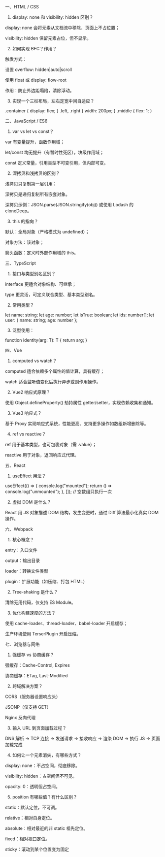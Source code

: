 一、HTML / CSS

1. display: none 和 visibility: hidden 区别？

display: none 会将元素从文档流中移除，页面上不占位置；

visibility: hidden 保留元素占位，但不显示。

2. 如何实现 BFC？作用？

触发方式：

设置 overflow: hidden|auto|scroll

使用 float 或 display: flow-root

作用：防止外边距塌陷，清除浮动。

3. 实现一个三栏布局，左右定宽中间自适应？

.container {
display: flex;
}
.left, .right {
width: 200px;
}
.middle {
flex: 1;
}

二、JavaScript / ES6

1. var vs let vs const？

var 有变量提升，函数作用域；

let/const 均无提升（有暂时性死区），块级作用域；

const 定义常量，引用类型不可变引用，但内部可变。

2. 深拷贝和浅拷贝的区别？

浅拷贝只复制第一层引用；

深拷贝是递归复制所有嵌套对象。

深拷贝示例：JSON.parse(JSON.stringify(obj)) 或使用 Lodash 的 cloneDeep。

3. this 的指向？

默认：全局对象（严格模式为 undefined）；

对象方法：该对象；

箭头函数：定义时外部作用域的 this。

三、TypeScript

1. 接口与类型别名区别？

interface 更适合对象结构、可继承；

type 更灵活，可定义联合类型、基本类型别名。

2. 常用类型？

let name: string;
let age: number;
let isTrue: boolean;
let ids: number[];
let user: { name: string; age: number };

3. 泛型使用：

function identity<T>(arg: T): T {
return arg;
}

四、Vue

1. computed vs watch？

computed 适合依赖多个属性的值计算，具有缓存；

watch 适合监听值变化后执行异步或副作用操作。

2. Vue2 响应式原理？

使用 Object.defineProperty() 劫持属性 getter/setter，实现依赖收集和通知。

3. Vue3 响应式？

基于 Proxy 实现响应式系统，性能更高、支持更多操作如数组新增删除等。

4. ref vs reactive？

ref 用于基本类型，也可包裹对象（需 .value）；

reactive 用于对象，返回响应式代理。

五、React

1. useEffect 用法？

useEffect(() => {
console.log("mounted");
return () => console.log("unmounted");
}, []); // 空数组只执行一次

2. 虚拟 DOM 是什么？

React 用 JS 对象描述 DOM 结构，发生变更时，通过 Diff 算法最小化真实 DOM 操作。

六、Webpack

1. 核心概念？

entry：入口文件

output：输出目录

loader：转换文件类型

plugin：扩展功能（如压缩、打包 HTML）

2. Tree-shaking 是什么？

清除无用代码，仅支持 ES Module。

3. 优化构建速度的方法？

使用 cache-loader、thread-loader、babel-loader 开启缓存；

生产环境使用 TerserPlugin 开启压缩。

七、浏览器与网络

1. 强缓存 vs 协商缓存？

强缓存：Cache-Control, Expires

协商缓存：ETag, Last-Modified

2. 跨域解决方案？

CORS（服务器设置响应头）

JSONP（仅支持 GET）

Nginx 反向代理

3. 输入 URL 到页面加载过程？

DNS 解析 → TCP 连接 → 发送请求 → 接收响应 → 渲染 DOM → 执行 JS → 页面加载完成

4. 如何让一个元素消失，有哪些方式？

display: none：不占空间，彻底移除。

visibility: hidden：占空间但不可见。

opacity: 0：透明但占空间。

5. position 有哪些值？有什么区别？

static：默认定位，不可调。

relative：相对自身定位。

absolute：相对最近的非 static 祖先定位。

fixed：相对视口定位。

sticky：滚动到某个位置变为固定